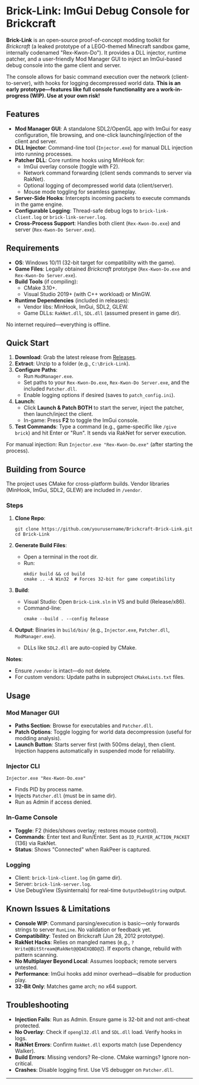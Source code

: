# Brick-Link: ImGui Debug Console for Brickcraft

**Brick-Link** is an open-source proof-of-concept modding toolkit for *Brickcraft* (a leaked prototype of a LEGO-themed Minecraft sandbox game, internally codenamed "Rex-Kwon-Do"). It provides a DLL injector, runtime patcher, and a user-friendly Mod Manager GUI to inject an ImGui-based debug console into the game client and server. 

The console allows for basic command execution over the network (client-to-server), with hooks for logging decompressed world data. **This is an early prototype—features like full console functionality are a work-in-progress (WIP). Use at your own risk!**

## Features
- **Mod Manager GUI**: A standalone SDL2/OpenGL app with ImGui for easy configuration, file browsing, and one-click launching/injection of the client and server.
- **DLL Injector**: Command-line tool (`Injector.exe`) for manual DLL injection into running processes.
- **Patcher DLL**: Core runtime hooks using MinHook for:
  - ImGui overlay console (toggle with F2).
  - Network command forwarding (client sends commands to server via RakNet).
  - Optional logging of decompressed world data (client/server).
  - Mouse mode toggling for seamless gameplay.
- **Server-Side Hooks**: Intercepts incoming packets to execute commands in the game engine.
- **Configurable Logging**: Thread-safe debug logs to `brick-link-client.log` or `brick-link-server.log`.
- **Cross-Process Support**: Handles both client (`Rex-Kwon-Do.exe`) and server (`Rex-Kwon-Do Server.exe`).

## Requirements
- **OS**: Windows 10/11 (32-bit target for compatibility with the game).
- **Game Files**: Legally obtained *Brickcraft* prototype (`Rex-Kwon-Do.exe` and `Rex-Kwon-Do Server.exe`).
- **Build Tools** (if compiling):
  - CMake 3.10+.
  - Visual Studio 2019+ (with C++ workload) or MinGW.
- **Runtime Dependencies** (included in releases):
  - Vendor libs: MinHook, ImGui, SDL2, GLEW.
  - Game DLLs: `RakNet.dll`, `SDL.dll` (assumed present in game dir).

No internet required—everything is offline.

## Quick Start
1. **Download**: Grab the latest release from [Releases](https://github.com/yourusername/Brick-Link/releases).
2. **Extract**: Unzip to a folder (e.g., `C:\Brick-Link`).
3. **Configure Paths**:
   - Run `ModManager.exe`.
   - Set paths to your `Rex-Kwon-Do.exe`, `Rex-Kwon-Do Server.exe`, and the included `Patcher.dll`.
   - Enable logging options if desired (saves to `patch_config.ini`).
4. **Launch**:
   - Click **Launch & Patch BOTH** to start the server, inject the patcher, then launch/inject the client.
   - In-game: Press **F2** to toggle the ImGui console.
5. **Test Commands**: Type a command (e.g., game-specific like `/give brick`) and hit Enter or "Run". It sends via RakNet for server execution.

For manual injection: Run `Injector.exe "Rex-Kwon-Do.exe"` (after starting the process).

## Building from Source
The project uses CMake for cross-platform builds. Vendor libraries (MinHook, ImGui, SDL2, GLEW) are included in `/vendor`.

### Steps
1. **Clone Repo**:
   ```
   git clone https://github.com/yourusername/Brickcraft-Brick-Link.git
   cd Brick-Link
   ```

2. **Generate Build Files**:
   - Open a terminal in the root dir.
   - Run:
     ```
     mkdir build && cd build
     cmake .. -A Win32  # Forces 32-bit for game compatibility
     ```

3. **Build**:
   - Visual Studio: Open `Brick-Link.sln` in VS and build (Release/x86).
   - Command-line:
     ```
     cmake --build . --config Release
     ```

4. **Output**: Binaries in `build/bin/` (e.g., `Injector.exe`, `Patcher.dll`, `ModManager.exe`).
   - DLLs like `SDL2.dll` are auto-copied by CMake.

**Notes**:
- Ensure `/vendor` is intact—do not delete.
- For custom vendors: Update paths in subproject `CMakeLists.txt` files.

## Usage
### Mod Manager GUI
- **Paths Section**: Browse for executables and `Patcher.dll`.
- **Patch Options**: Toggle logging for world data decompression (useful for modding analysis).
- **Launch Button**: Starts server first (with 500ms delay), then client. Injection happens automatically in suspended mode for reliability.

### Injector CLI
```
Injector.exe "Rex-Kwon-Do.exe"
```
- Finds PID by process name.
- Injects `Patcher.dll` (must be in same dir).
- Run as Admin if access denied.

### In-Game Console
- **Toggle**: F2 (hides/shows overlay; restores mouse control).
- **Commands**: Enter text and Run/Enter. Sent as `ID_PLAYER_ACTION_PACKET` (136) via RakNet.
- **Status**: Shows "Connected" when RakPeer is captured.

### Logging
- Client: `brick-link-client.log` (in game dir).
- Server: `brick-link-server.log`.
- Use DebugView (Sysinternals) for real-time `OutputDebugString` output.

## Known Issues & Limitations
- **Console WIP**: Command parsing/execution is basic—only forwards strings to server `RunLine`. No validation or feedback yet.
- **Compatibility**: Tested on Brickcraft (Jun 28, 2012 prototype).
- **RakNet Hacks**: Relies on mangled names (e.g., `?Write@BitStream@RakNet@@QAEXQBD@Z`). If exports change, rebuild with pattern scanning.
- **No Multiplayer Beyond Local**: Assumes loopback; remote servers untested.
- **Performance**: ImGui hooks add minor overhead—disable for production play.
- **32-Bit Only**: Matches game arch; no x64 support.

## Troubleshooting
- **Injection Fails**: Run as Admin. Ensure game is 32-bit and not anti-cheat protected.
- **No Overlay**: Check if `opengl32.dll` and `SDL.dll` load. Verify hooks in logs.
- **RakNet Errors**: Confirm `RakNet.dll` exports match (use Dependency Walker).
- **Build Errors**: Missing vendors? Re-clone. CMake warnings? Ignore non-critical.
- **Crashes**: Disable logging first. Use VS debugger on `Patcher.dll`.

---
